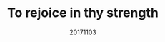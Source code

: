 ---
title: "To rejoice in thy strength"
layout: default
venue: "Guard's Chapel"
details: false
description: "A Floreat concert celebrating strength and joy in the Lord with uplifting choral music."
date: 20171103
composers:
---